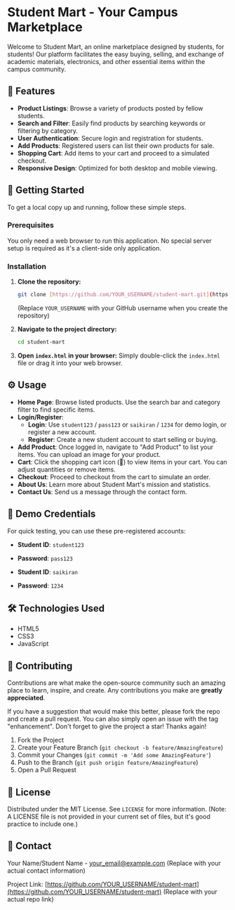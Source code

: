 # Student Mart - Your Campus Marketplace

Welcome to Student Mart, an online marketplace designed by students, for students! Our platform facilitates the easy buying, selling, and exchange of academic materials, electronics, and other essential items within the campus community.

## 🌟 Features

* **Product Listings**: Browse a variety of products posted by fellow students.
* **Search and Filter**: Easily find products by searching keywords or filtering by category.
* **User Authentication**: Secure login and registration for students.
* **Add Products**: Registered users can list their own products for sale.
* **Shopping Cart**: Add items to your cart and proceed to a simulated checkout.
* **Responsive Design**: Optimized for both desktop and mobile viewing.

## 🚀 Getting Started

To get a local copy up and running, follow these simple steps.

### Prerequisites

You only need a web browser to run this application. No special server setup is required as it's a client-side only application.

### Installation

1.  **Clone the repository:**
    ```bash
    git clone [https://github.com/YOUR_USERNAME/student-mart.git](https://github.com/YOUR_USERNAME/student-mart.git)
    ```
    (Replace `YOUR_USERNAME` with your GitHub username when you create the repository)

2.  **Navigate to the project directory:**
    ```bash
    cd student-mart
    ```

3.  **Open `index.html` in your browser:**
    Simply double-click the `index.html` file or drag it into your web browser.

## ⚙️ Usage

* **Home Page**: Browse listed products. Use the search bar and category filter to find specific items.
* **Login/Register**:
    * **Login**: Use `student123` / `pass123` or `saikiran` / `1234` for demo login, or register a new account.
    * **Register**: Create a new student account to start selling or buying.
* **Add Product**: Once logged in, navigate to "Add Product" to list your items. You can upload an image for your product.
* **Cart**: Click the shopping cart icon (🛒) to view items in your cart. You can adjust quantities or remove items.
* **Checkout**: Proceed to checkout from the cart to simulate an order.
* **About Us**: Learn more about Student Mart's mission and statistics.
* **Contact Us**: Send us a message through the contact form.

## 🔑 Demo Credentials

For quick testing, you can use these pre-registered accounts:

* **Student ID**: `student123`
* **Password**: `pass123`

* **Student ID**: `saikiran`
* **Password**: `1234`

## 🛠 Technologies Used

* HTML5
* CSS3
* JavaScript

## 🤝 Contributing

Contributions are what make the open-source community such an amazing place to learn, inspire, and create. Any contributions you make are **greatly appreciated**.

If you have a suggestion that would make this better, please fork the repo and create a pull request. You can also simply open an issue with the tag "enhancement".
Don't forget to give the project a star! Thanks again!

1.  Fork the Project
2.  Create your Feature Branch (`git checkout -b feature/AmazingFeature`)
3.  Commit your Changes (`git commit -m 'Add some AmazingFeature'`)
4.  Push to the Branch (`git push origin feature/AmazingFeature`)
5.  Open a Pull Request

## 📄 License

Distributed under the MIT License. See `LICENSE` for more information. (Note: A LICENSE file is not provided in your current set of files, but it's good practice to include one.)

## 📧 Contact

Your Name/Student Name - [your_email@example.com](mailto:your_email@example.com) (Replace with your actual contact information)

Project Link: [https://github.com/YOUR_USERNAME/student-mart](https://github.com/YOUR_USERNAME/student-mart) (Replace with your actual repo link)

